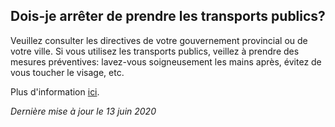 ## Dois-je arrêter de prendre les transports publics?

Veuillez consulter les directives de votre gouvernement provincial ou de votre ville. Si vous utilisez les transports publics, veillez à prendre des mesures préventives: lavez-vous soigneusement les mains après, évitez de vous toucher le visage, etc.

Plus d'information [ici](https://www.canada.ca/fr/sante-publique/services/maladies/2019-nouveau-coronavirus/prevention-risques.html).

_Dernière mise à jour le 13 juin 2020_
